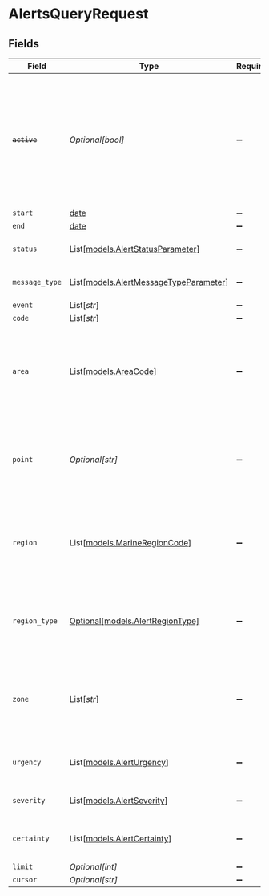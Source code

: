 # AlertsQueryRequest


## Fields

| Field                                                                                                                                                                                   | Type                                                                                                                                                                                    | Required                                                                                                                                                                                | Description                                                                                                                                                                             |
| --------------------------------------------------------------------------------------------------------------------------------------------------------------------------------------- | --------------------------------------------------------------------------------------------------------------------------------------------------------------------------------------- | --------------------------------------------------------------------------------------------------------------------------------------------------------------------------------------- | --------------------------------------------------------------------------------------------------------------------------------------------------------------------------------------- |
| ~~`active`~~                                                                                                                                                                            | *Optional[bool]*                                                                                                                                                                        | :heavy_minus_sign:                                                                                                                                                                      | : warning: ** DEPRECATED **: This will be removed in a future release, please migrate away from it as soon as possible.<br/><br/>List only active alerts (use /alerts/active endpoints instead) |
| `start`                                                                                                                                                                                 | [date](https://docs.python.org/3/library/datetime.html#date-objects)                                                                                                                    | :heavy_minus_sign:                                                                                                                                                                      | Start time                                                                                                                                                                              |
| `end`                                                                                                                                                                                   | [date](https://docs.python.org/3/library/datetime.html#date-objects)                                                                                                                    | :heavy_minus_sign:                                                                                                                                                                      | End time                                                                                                                                                                                |
| `status`                                                                                                                                                                                | List[[models.AlertStatusParameter](../models/alertstatusparameter.md)]                                                                                                                  | :heavy_minus_sign:                                                                                                                                                                      | Status (actual, exercise, system, test, draft)                                                                                                                                          |
| `message_type`                                                                                                                                                                          | List[[models.AlertMessageTypeParameter](../models/alertmessagetypeparameter.md)]                                                                                                        | :heavy_minus_sign:                                                                                                                                                                      | Message type (alert, update, cancel)                                                                                                                                                    |
| `event`                                                                                                                                                                                 | List[*str*]                                                                                                                                                                             | :heavy_minus_sign:                                                                                                                                                                      | Event name                                                                                                                                                                              |
| `code`                                                                                                                                                                                  | List[*str*]                                                                                                                                                                             | :heavy_minus_sign:                                                                                                                                                                      | Event code                                                                                                                                                                              |
| `area`                                                                                                                                                                                  | List[[models.AreaCode](../models/areacode.md)]                                                                                                                                          | :heavy_minus_sign:                                                                                                                                                                      | State/territory code or marine area code<br/>This parameter is incompatible with the following parameters: point, region, region_type, zone<br/>                                        |
| `point`                                                                                                                                                                                 | *Optional[str]*                                                                                                                                                                         | :heavy_minus_sign:                                                                                                                                                                      | Point (latitude,longitude)<br/>This parameter is incompatible with the following parameters: area, region, region_type, zone<br/>                                                       |
| `region`                                                                                                                                                                                | List[[models.MarineRegionCode](../models/marineregioncode.md)]                                                                                                                          | :heavy_minus_sign:                                                                                                                                                                      | Marine region code<br/>This parameter is incompatible with the following parameters: area, point, region_type, zone<br/>                                                                |
| `region_type`                                                                                                                                                                           | [Optional[models.AlertRegionType]](../models/alertregiontype.md)                                                                                                                        | :heavy_minus_sign:                                                                                                                                                                      | Region type (land or marine)<br/>This parameter is incompatible with the following parameters: area, point, region, zone<br/>                                                           |
| `zone`                                                                                                                                                                                  | List[*str*]                                                                                                                                                                             | :heavy_minus_sign:                                                                                                                                                                      | Zone ID (forecast or county)<br/>This parameter is incompatible with the following parameters: area, point, region, region_type<br/>                                                    |
| `urgency`                                                                                                                                                                               | List[[models.AlertUrgency](../models/alerturgency.md)]                                                                                                                                  | :heavy_minus_sign:                                                                                                                                                                      | Urgency (immediate, expected, future, past, unknown)                                                                                                                                    |
| `severity`                                                                                                                                                                              | List[[models.AlertSeverity](../models/alertseverity.md)]                                                                                                                                | :heavy_minus_sign:                                                                                                                                                                      | Severity (extreme, severe, moderate, minor, unknown)                                                                                                                                    |
| `certainty`                                                                                                                                                                             | List[[models.AlertCertainty](../models/alertcertainty.md)]                                                                                                                              | :heavy_minus_sign:                                                                                                                                                                      | Certainty (observed, likely, possible, unlikely, unknown)                                                                                                                               |
| `limit`                                                                                                                                                                                 | *Optional[int]*                                                                                                                                                                         | :heavy_minus_sign:                                                                                                                                                                      | Limit                                                                                                                                                                                   |
| `cursor`                                                                                                                                                                                | *Optional[str]*                                                                                                                                                                         | :heavy_minus_sign:                                                                                                                                                                      | Pagination cursor                                                                                                                                                                       |